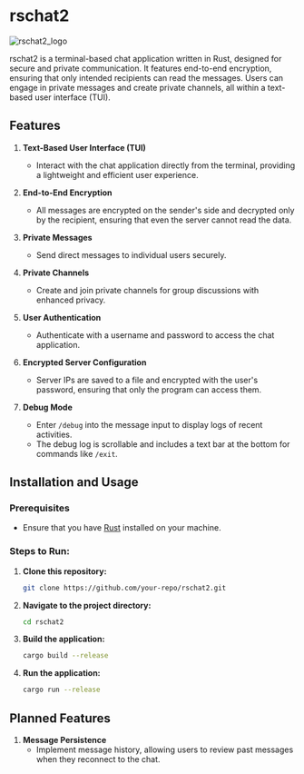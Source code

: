 # rschat2

![rschat2_logo](./rs2_logo)


rschat2 is a terminal-based chat application written in Rust, designed for secure and private communication. It features end-to-end encryption, ensuring that only intended recipients can read the messages. Users can engage in private messages and create private channels, all within a text-based user interface (TUI).

## Features

1. **Text-Based User Interface (TUI)**
   - Interact with the chat application directly from the terminal, providing a lightweight and efficient user experience.

2. **End-to-End Encryption**
   - All messages are encrypted on the sender's side and decrypted only by the recipient, ensuring that even the server cannot read the data.

3. **Private Messages**
   - Send direct messages to individual users securely.

4. **Private Channels**
   - Create and join private channels for group discussions with enhanced privacy.

5. **User Authentication**
   - Authenticate with a username and password to access the chat application.

6. **Encrypted Server Configuration**
   - Server IPs are saved to a file and encrypted with the user's password, ensuring that only the program can access them.

7. **Debug Mode**
   - Enter `/debug` into the message input to display logs of recent activities.
   - The debug log is scrollable and includes a text bar at the bottom for commands like `/exit`.

## Installation and Usage

### Prerequisites

- Ensure that you have [Rust](https://www.rust-lang.org/tools/install) installed on your machine.

### Steps to Run:

1. **Clone this repository:**
   ```bash
   git clone https://github.com/your-repo/rschat2.git
   ```

2. **Navigate to the project directory:**
   ```bash
   cd rschat2
   ```

3. **Build the application:**
   ```bash
   cargo build --release
   ```

4. **Run the application:**
   ```bash
   cargo run --release
   ```

## Planned Features

1. **Message Persistence**
   - Implement message history, allowing users to review past messages when they reconnect to the chat.